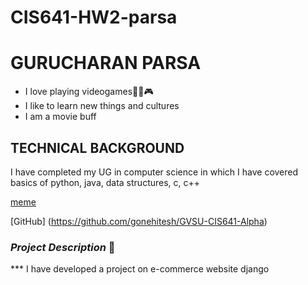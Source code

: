 # CIS641-HW2-parsa

# **GURUCHARAN PARSA** #
* I love playing videogames🐱‍🏍:video_game:
* I like to learn new things and cultures
* I am a movie buff

## **TECHNICAL BACKGROUND**
I have completed my UG in computer science in which I have covered basics of python, java, data structures, c, c++

[meme](https://static1.thegamerimages.com/wordpress/wp-content/uploads/2018/03/marvel-thor.jpg)
 
[GitHub] (https://github.com/gonehitesh/GVSU-CIS641-Alpha)

### *Project Description* :speech_balloon:
*** I have developed a project on e-commerce website django
